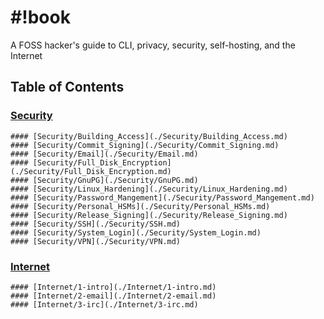 
# #!book
A FOSS hacker's guide to CLI, privacy, security, self-hosting, and the Internet
## Table of Contents

### [Security](./Security/)
    #### [Security/Building_Access](./Security/Building_Access.md)
    #### [Security/Commit_Signing](./Security/Commit_Signing.md)
    #### [Security/Email](./Security/Email.md)
    #### [Security/Full_Disk_Encryption](./Security/Full_Disk_Encryption.md)
    #### [Security/GnuPG](./Security/GnuPG.md)
    #### [Security/Linux_Hardening](./Security/Linux_Hardening.md)
    #### [Security/Password_Mangement](./Security/Password_Mangement.md)
    #### [Security/Personal_HSMs](./Security/Personal_HSMs.md)
    #### [Security/Release_Signing](./Security/Release_Signing.md)
    #### [Security/SSH](./Security/SSH.md)
    #### [Security/System_Login](./Security/System_Login.md)
    #### [Security/VPN](./Security/VPN.md)
### [Internet](./Internet/)
    #### [Internet/1-intro](./Internet/1-intro.md)
    #### [Internet/2-email](./Internet/2-email.md)
    #### [Internet/3-irc](./Internet/3-irc.md)
